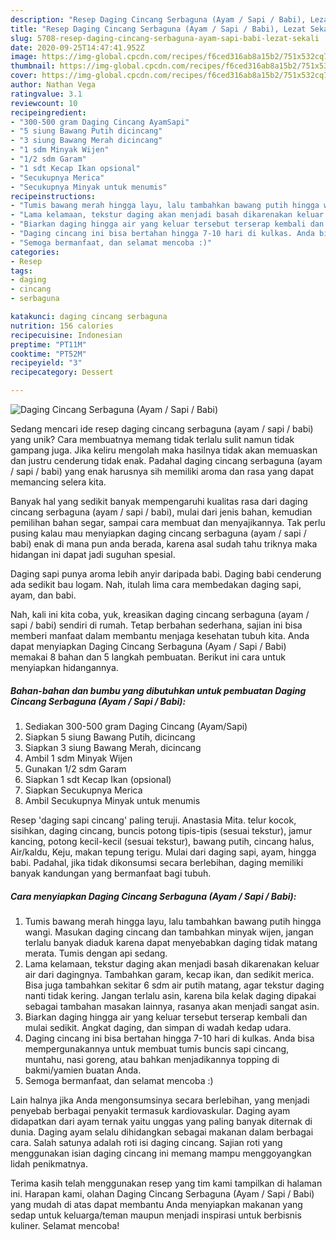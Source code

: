 ```yaml
---
description: "Resep Daging Cincang Serbaguna (Ayam / Sapi / Babi), Lezat Sekali"
title: "Resep Daging Cincang Serbaguna (Ayam / Sapi / Babi), Lezat Sekali"
slug: 5708-resep-daging-cincang-serbaguna-ayam-sapi-babi-lezat-sekali
date: 2020-09-25T14:47:41.952Z
image: https://img-global.cpcdn.com/recipes/f6ced316ab8a15b2/751x532cq70/daging-cincang-serbaguna-ayam-sapi-babi-foto-resep-utama.jpg
thumbnail: https://img-global.cpcdn.com/recipes/f6ced316ab8a15b2/751x532cq70/daging-cincang-serbaguna-ayam-sapi-babi-foto-resep-utama.jpg
cover: https://img-global.cpcdn.com/recipes/f6ced316ab8a15b2/751x532cq70/daging-cincang-serbaguna-ayam-sapi-babi-foto-resep-utama.jpg
author: Nathan Vega
ratingvalue: 3.1
reviewcount: 10
recipeingredient:
- "300-500 gram Daging Cincang AyamSapi"
- "5 siung Bawang Putih dicincang"
- "3 siung Bawang Merah dicincang"
- "1 sdm Minyak Wijen"
- "1/2 sdm Garam"
- "1 sdt Kecap Ikan opsional"
- "Secukupnya Merica"
- "Secukupnya Minyak untuk menumis"
recipeinstructions:
- "Tumis bawang merah hingga layu, lalu tambahkan bawang putih hingga wangi. Masukan daging cincang dan tambahkan minyak wijen, jangan terlalu banyak diaduk karena dapat menyebabkan daging tidak matang merata. Tumis dengan api sedang."
- "Lama kelamaan, tekstur daging akan menjadi basah dikarenakan keluar air dari dagingnya. Tambahkan garam, kecap ikan, dan sedikit merica. Bisa juga tambahkan sekitar 6 sdm air putih matang, agar tekstur daging nanti tidak kering. Jangan terlalu asin, karena bila kelak daging dipakai sebagai tambahan masakan lainnya, rasanya akan menjadi sangat asin."
- "Biarkan daging hingga air yang keluar tersebut terserap kembali dan mulai sedikit. Angkat daging, dan simpan di wadah kedap udara."
- "Daging cincang ini bisa bertahan hingga 7-10 hari di kulkas. Anda bisa mempergunakannya untuk membuat tumis buncis sapi cincang, muntahu, nasi goreng, atau bahkan menjadikannya topping di bakmi/yamien buatan Anda."
- "Semoga bermanfaat, dan selamat mencoba :)"
categories:
- Resep
tags:
- daging
- cincang
- serbaguna

katakunci: daging cincang serbaguna 
nutrition: 156 calories
recipecuisine: Indonesian
preptime: "PT11M"
cooktime: "PT52M"
recipeyield: "3"
recipecategory: Dessert

---
```



![Daging Cincang Serbaguna (Ayam / Sapi / Babi)](https://img-global.cpcdn.com/recipes/f6ced316ab8a15b2/751x532cq70/daging-cincang-serbaguna-ayam-sapi-babi-foto-resep-utama.jpg)

Sedang mencari ide resep daging cincang serbaguna (ayam / sapi / babi) yang unik? Cara membuatnya memang tidak terlalu sulit namun tidak gampang juga. Jika keliru mengolah maka hasilnya tidak akan memuaskan dan justru cenderung tidak enak. Padahal daging cincang serbaguna (ayam / sapi / babi) yang enak harusnya sih memiliki aroma dan rasa yang dapat memancing selera kita.

Banyak hal yang sedikit banyak mempengaruhi kualitas rasa dari daging cincang serbaguna (ayam / sapi / babi), mulai dari jenis bahan, kemudian pemilihan bahan segar, sampai cara membuat dan menyajikannya. Tak perlu pusing kalau mau menyiapkan daging cincang serbaguna (ayam / sapi / babi) enak di mana pun anda berada, karena asal sudah tahu triknya maka hidangan ini dapat jadi suguhan spesial.

Daging sapi punya aroma lebih anyir daripada babi. Daging babi cenderung ada sedikit bau logam. Nah, itulah lima cara membedakan daging sapi, ayam, dan babi.


Nah, kali ini kita coba, yuk, kreasikan daging cincang serbaguna (ayam / sapi / babi) sendiri di rumah. Tetap berbahan sederhana, sajian ini bisa memberi manfaat dalam membantu menjaga kesehatan tubuh kita. Anda dapat menyiapkan Daging Cincang Serbaguna (Ayam / Sapi / Babi) memakai 8 bahan dan 5 langkah pembuatan. Berikut ini cara untuk menyiapkan hidangannya.

<!--inarticleads1-->

##### Bahan-bahan dan bumbu yang dibutuhkan untuk pembuatan Daging Cincang Serbaguna (Ayam / Sapi / Babi):

1. Sediakan 300-500 gram Daging Cincang (Ayam/Sapi)
1. Siapkan 5 siung Bawang Putih, dicincang
1. Siapkan 3 siung Bawang Merah, dicincang
1. Ambil 1 sdm Minyak Wijen
1. Gunakan 1/2 sdm Garam
1. Siapkan 1 sdt Kecap Ikan (opsional)
1. Siapkan Secukupnya Merica
1. Ambil Secukupnya Minyak untuk menumis


Resep &#39;daging sapi cincang&#39; paling teruji. Anastasia Mita. telur kocok, sisihkan, daging cincang, buncis potong tipis-tipis (sesuai tekstur), jamur kancing, potong kecil-kecil (sesuai tekstur), bawang putih, cincang halus, Air/kaldu, Keju, makan tepung terigu. Mulai dari daging sapi, ayam, hingga babi. Padahal, jika tidak dikonsumsi secara berlebihan, daging memiliki banyak kandungan yang bermanfaat bagi tubuh. 

<!--inarticleads2-->

##### Cara menyiapkan Daging Cincang Serbaguna (Ayam / Sapi / Babi):

1. Tumis bawang merah hingga layu, lalu tambahkan bawang putih hingga wangi. Masukan daging cincang dan tambahkan minyak wijen, jangan terlalu banyak diaduk karena dapat menyebabkan daging tidak matang merata. Tumis dengan api sedang.
1. Lama kelamaan, tekstur daging akan menjadi basah dikarenakan keluar air dari dagingnya. Tambahkan garam, kecap ikan, dan sedikit merica. Bisa juga tambahkan sekitar 6 sdm air putih matang, agar tekstur daging nanti tidak kering. Jangan terlalu asin, karena bila kelak daging dipakai sebagai tambahan masakan lainnya, rasanya akan menjadi sangat asin.
1. Biarkan daging hingga air yang keluar tersebut terserap kembali dan mulai sedikit. Angkat daging, dan simpan di wadah kedap udara.
1. Daging cincang ini bisa bertahan hingga 7-10 hari di kulkas. Anda bisa mempergunakannya untuk membuat tumis buncis sapi cincang, muntahu, nasi goreng, atau bahkan menjadikannya topping di bakmi/yamien buatan Anda.
1. Semoga bermanfaat, dan selamat mencoba :)


Lain halnya jika Anda mengonsumsinya secara berlebihan, yang menjadi penyebab berbagai penyakit termasuk kardiovaskular. Daging ayam didapatkan dari ayam ternak yaitu unggas yang paling banyak diternak di dunia. Daging ayam selalu dihidangkan sebagai makanan dalam berbagai cara. Salah satunya adalah roti isi daging cincang. Sajian roti yang menggunakan isian daging cincang ini memang mampu menggoyangkan lidah penikmatnya. 

Terima kasih telah menggunakan resep yang tim kami tampilkan di halaman ini. Harapan kami, olahan Daging Cincang Serbaguna (Ayam / Sapi / Babi) yang mudah di atas dapat membantu Anda menyiapkan makanan yang sedap untuk keluarga/teman maupun menjadi inspirasi untuk berbisnis kuliner. Selamat mencoba!
